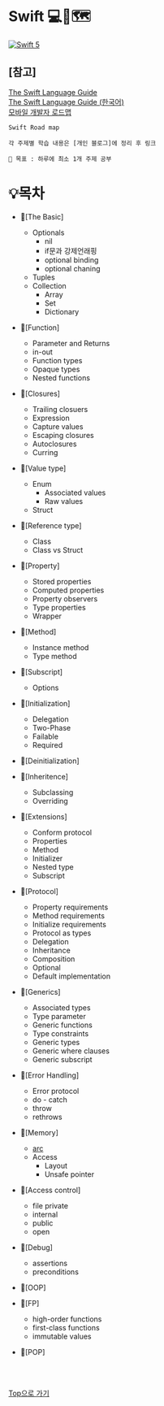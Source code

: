 # Swift 💻🧭🗺️
[![Swift 5](https://img.shields.io/badge/Swift-Lecture-orange.svg?style=flat)](https://swift.org) 
## [참고]
[The Swift Language Guide](https://docs.swift.org/swift-book/LanguageGuide/TheBasics.html)
<br>
[The Swift Language Guide (한국어)](https://jusung.gitbook.io/the-swift-language-guide/)
<br>
[모바일 개발자 로드맵](https://github.com/godrm/mobile-developer-roadmap)
<br>
```
Swift Road map

각 주제별 학습 내용은 [개인 블로그]에 정리 후 링크

🌟 목표 : 하루에 최소 1개 주제 공부
```

# 💡목차
- 🔗[The Basic]
  - Optionals
    - nil
    - if문과 강제언래핑
    - optional binding
    - optional chaning
  - Tuples
  - Collection
    - Array
    - Set
    - Dictionary

- 🔗[Function]
  - Parameter and Returns
  - in-out
  - Function types
  - Opaque types
  - Nested functions

- 🔗[Closures]
  - Trailing closuers
  - Expression
  - Capture values
  - Escaping closures
  - Autoclosures
  - Curring

- 🔗[Value type]
  - Enum
    - Associated values
    - Raw values
  - Struct

- 🔗[Reference type]
  - Class
  - Class vs Struct

- 🔗[Property]
  - Stored properties
  - Computed properties
  - Property observers
  - Type properties
  - Wrapper

- 🔗[Method]
  - Instance method
  - Type method

- 🔗[Subscript]
  - Options

- 🔗[Initialization]
  - Delegation
  - Two-Phase
  - Failable
  - Required

- 🔗[Deinitialization]
- 🔗[Inheritence]
  - Subclassing
  - Overriding
- 🔗[Extensions]
  - Conform protocol
  - Properties
  - Method
  - Initializer
  - Nested type
  - Subscript

- 🔗[Protocol]
  - Property requirements
  - Method requirements
  - Initialize requirements
  - Protocol as types
  - Delegation
  - Inheritance
  - Composition
  - Optional
  - Default implementation

- 🔗[Generics]
  - Associated types
  - Type parameter
  - Generic functions
  - Type constraints
  - Generic types
  - Generic where clauses
  - Generic subscript

- 🔗[Error Handling]
  - Error protocol
  - do - catch
  - throw
  - rethrows

- 🔗[Memory]
  - [arc](https://sweetfood-dev.github.io/swift/ARC/)
  - Access
    - Layout
    - Unsafe pointer

- 🔗[Access control]
  - file private
  - internal
  - public
  - open

- 🔗[Debug]
  - assertions
  - preconditions

- 🔗[OOP]
- 🔗[FP]
  - high-order functions
  - first-class functions
  - immutable values
- 🔗[POP]

<br>
<br>

[Top으로 가기](https://github.com/sweetfood-dev/Roadmap/blob/main/README.md#%EB%AA%A9%EC%B0%A8)
